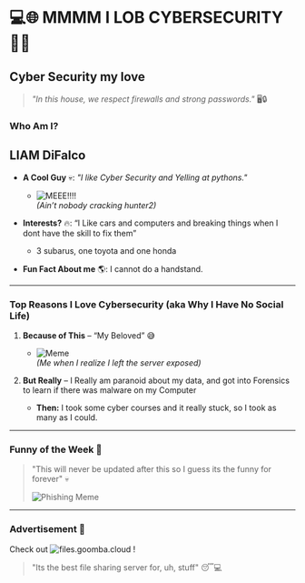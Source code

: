 # 💻🌐 MMMM I LOB CYBERSECURITY 🚨💔

## **Cyber Security my love**
> _"In this house, we respect firewalls and strong passwords."_ 🖥️🔒


### **Who Am I?**
## LIAM DiFalco

- **A Cool Guy** 💀: _"I like Cyber Security and Yelling at pythons."_  
  - ![MEEE!!!!](https://media.licdn.com/dms/image/v2/C5603AQHGDMGbaaiAMw/profile-displayphoto-shrink_200_200/profile-displayphoto-shrink_200_200/0/1633485803681?e=1736380800&v=beta&t=JKLeQsK_V7CNauBEiEeqF59Fykdz7N0P00CcPqve6Z8)  
    _(Ain’t nobody cracking hunter2)_

- **Interests?** 🔥: “I Like cars and computers and breaking things when I dont have the skill to fix them”
  - 3 subarus, one toyota and one honda

- **Fun Fact About me** 🌎: I cannot do a handstand.

---

### **Top Reasons I Love Cybersecurity (aka Why I Have No Social Life)**

1. **Because of This** – “My Beloved” 😅
   - ![Meme](https://imgur.com/gallery/just-reminding-everyone-how-pikachu-looked-before-hollywood-f5EO6nd)  
   _(Me when I realize I left the server exposed)_

3. **But Really** – I Really am paranoid about my data, and got into Forensics to learn if there was malware on my Computer
   - **Then:** I took some cyber courses and it really stuck, so I took as many as I could.

---

### **Funny of the Week** 📸

> "This will never be updated after this so I guess its the funny for forever" 💀  
>  
> ![Phishing Meme](https://phishing-meme.jpg)

---

### **Advertisement** 📝

Check out ![files.goomba.cloud](files.goomba.cloud) !
> "Its the best file sharing server for, uh, stuff" 😴💻

